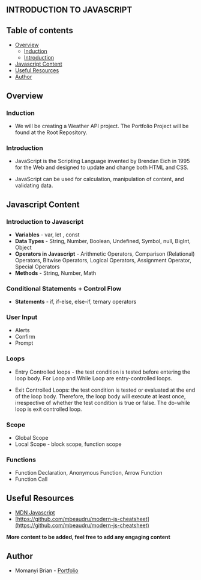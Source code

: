 ## INTRODUCTION TO JAVASCRIPT

## Table of contents

- [Overview](#overview)
    - [Induction](#induction)
    - [Introduction](#introduction)
- [Javascript Content](#javascript-content)
- [Useful Resources](#useful-resources)
- [Author](#author)

## Overview

### Induction
- We will be creating a Weather API project. The Portfolio Project will be found at the Root Repository.

### Introduction
- JavaScript is the Scripting Language invented by Brendan Eich in 1995 for the Web and designed to update and change both HTML and CSS.

- JavaScript can be used for calculation, manipulation of content, and validating data.

## Javascript Content

### Introduction to Javascript
- **Variables** - var, let , const
- **Data Types** - String, Number, Boolean, Undefined, Symbol, null, BigInt, Object
- **Operators in Javascript** - Arithmetic Operators, Comparison (Relational) Operators, Bitwise Operators, Logical Operators, Assignment Operator, Special Operators
- **Methods** - String, Number, Math

### Conditional Statements + Control Flow
- **Statements** - if, if-else, else-if, ternary operators

### User Input
- Alerts
- Confirm
- Prompt

### Loops
- Entry Controlled loops - the test condition is tested before entering the loop body. For Loop and While Loop are entry-controlled loops.

- Exit Controlled Loops: the test condition is tested or evaluated at the end of the loop body. Therefore, the loop body will execute at least once, irrespective of whether the test condition is true or false. The do-while loop is exit controlled loop.

### Scope
- Global Scope
- Local Scope - block scope, function scope

### Functions
- Function Declaration, Anonymous Function, Arrow Function
- Function Call

## Useful Resources
- [MDN Javascript](https://developer.mozilla.org/en-US/docs/Web/JavaScript)
- [https://github.com/mbeaudru/modern-js-cheatsheet](https://github.com/mbeaudru/modern-js-cheatsheet)

**More content to be added, feel free to add any engaging content**

## Author

- Momanyi Brian - [Portfolio](https://portfolio-momanyi-brian.vercel.app)